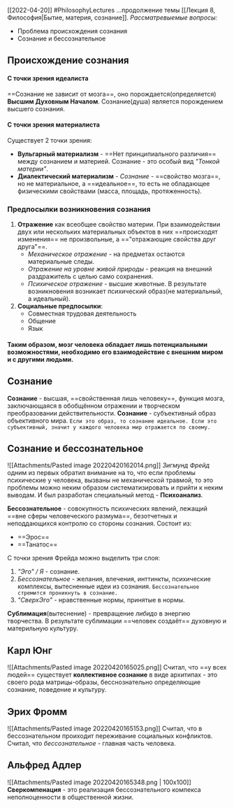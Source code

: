 [[2022-04-20]]
#PhilosophyLectures 
...продолжение темы [[Лекция 8, Философия|Бытие, материя, сознание]].
*Рассматревыемые вопросы:*
- Проблема происхождения сознания
- Сознание и бессознательное

## Происхождение сознания
#### С точки зрения идеалиста
==Сознание не зависит от мозга==, оно порождается(определяется) **Высшим Духовным Началом**. Сознание(душа) является порождением высшего сознания.

#### С точки зрения материалиста
Существует 2 точки зрения:
- **Вульгарный материализм** - ==Нет принципиального различия== между сознанием и материей. Сознание - это особый вид *"Тонкой материи"*.
- **Диалектический материализм** - *Сознание* - ==свойство мозга==, но не материальное, а ==идеальное==, то есть не обладающее физическими свойствами (масса, площадь, протяженность).

### Предпосылки возникновения сознания
1) **Отражение** как всеобщее свойство материи. При взаимодействии двух или нескольких материальных объектов в них ==происходят изменения== не произвольные, а =="отражающие свойства друг друга"==.
	- *Механическое отражение* - на предметах остаются материальные следы.
	- *Отражение на уровне живой природы* - реакция на внешний раздражитель с целью само сохранения. 
	- *Психическое отражение* - высшие  животные. В результате возникновения возникает психический образ(не материальный, а идеальный).
2) **Социальные предпосылки**:
	- Совместная трудовая деятельность
	- Общение
	- Язык

#### Таким образом, мозг человека обладает лишь потенциальными возможностями, необходимо его взаимодействие с внешним миром и с другими людьми.

## Сознание
**Сознание** - высшая, ==свойственная лишь человеку==, функция мозга, заключающаяся в обобщённом отражении и творческом преобразовании действительности.
**Сознание** - субъективный образ объективного мира. 
	`Если это образ, то сознание идеальное. Если это субъективный, значит у каждого человека мир отражается по своему. `

## Сознание и бессознательное
![[Attachments/Pasted image 20220420162014.png]]     *Зигмунд Фрейд* одним из первых обратил  внимание на то, что если проблемы психические у человека, вызваны не механической травмой, то это проблемы можно неким образом систематизировать и прийти к неким выводам. И был разработан специальный метод - **Психоанализ**.

**Бессознательное** - совокупность психических явлений, лежащий ==вне сферы человеческого размума==, безотчетных и неподдающихся контролю со стороны сознания. Состоит из:
- ==Эрос==
- ==Танатос==

С точки зрения Фрейда можно выделить три слоя:
1) *"Эго" / Я* - сознание.
2) *Бессознательное* - желания, влечения, инттинкты, психические комплексы, вытесненные идеи из сознания. `Бессознательное стремится проникнуть в сознание. `
3) *"СверхЭго"* - нравственные нормы, принятые в нормы.

**Сублимация**(вытеснение) - превращение *либидо* в энергию творчества. В результате сублимации ==человек создаёт== духовную и материльную культуру.

## Карл Юнг
![[Attachments/Pasted image 20220420165025.png]]       Считал, что ==у всех людей== существует **коллективное сознание** в виде архитипах - это своего рода матрицы-образы, бесснознательно определяющие сознание, поведение и культуру.

## Эрих Фромм
![[Attachments/Pasted image 20220420165153.png]]        Считал, что в бессознательном проиходит переживание социальных конфликтов. Считал, что *бессознательное* - главная часть человека.

## Альфред Адлер
![[Attachments/Pasted image 20220420165348.png | 100x100]]
**Сверкомпенация** - это реализация бессознательного компекса неполноценности в общественной жизни.
